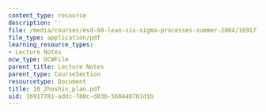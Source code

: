 ```yaml
---
content_type: resource
description: ''
file: /media/courses/esd-60-lean-six-sigma-processes-summer-2004/16917781addc788cd83b560440781d1b_10_2hoshin_plan.pdf
file_type: application/pdf
learning_resource_types:
- Lecture Notes
ocw_type: OCWFile
parent_title: Lecture Notes
parent_type: CourseSection
resourcetype: Document
title: 10_2hoshin_plan.pdf
uid: 16917781-addc-788c-d83b-560440781d1b
---
```

